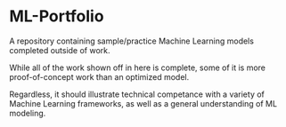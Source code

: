 # ML-Portfolio
A repository containing sample/practice Machine Learning models completed outside of work.

While all of the work shown off in here is complete, some of it is more proof-of-concept work than an optimized model.

Regardless, it should illustrate technical competance with a variety of Machine Learning frameworks, as well as a general understanding of ML modeling.
